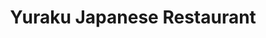 ---
layout: place
title: "Yuraku Japanese Restaurant"
permalink: /virginia/arlington/yuraku-japanese-restaurant.html
stateAbbr: VA
stateName: Virginia
cityName: Arlington
place_id: ChIJ8dag0XG3t4kRBIianbwn-3Q
photos:
  - name: >-
      places/ChIJ8dag0XG3t4kRBIianbwn-3Q/photos/AeeoHcJopoAxLkxfmxOJGfWPB0k_9h7HQfMwdAyL27LrlOHUSVy7lbiw_BBWovvBKltyeBXSUQeydIXb5ZxAf16w9yQsQ0xgLme8fnmGff7q9XiBWSebHGfYdRM1sdHZH357ui_LAXRW5swcSyaswy1RYAOZsbHBm4XqYgEqKWO09J2tWj7ujSCITyFvmByud40P1OROiDGSG3RHse2sfJnWvJId24RSs-SjFI5WUREjPIkYCAIN-QZ_9xfqeFGVE9KA3FcsBXNN1T6MzQIYcoVdJfH53O6u7UN1s6Nfu8rmetdDJg
    widthPx: 4032
    heightPx: 3024
    authorAttributions:
      - displayName: Yuraku Japanese Restaurant
        uri: https://maps.google.com/maps/contrib/116277552275235452730
        photoUri: >-
          https://lh3.googleusercontent.com/a-/ALV-UjUN04gITUCIBRch0IP1KgjUC3Mu-wXItBbNjzLaAiVixdjCjQM=s100-p-k-no-mo
    flagContentUri: >-
      https://www.google.com/local/imagery/report/?cb_client=maps_api_places.places_api&image_key=!1e10!2sAF1QipP9w0tAW7e8taLakeZrotVs6c0vL-JwHLKM2y1D&hl=en-US
    googleMapsUri: >-
      https://www.google.com/maps/place//data=!3m4!1e2!3m2!1sAF1QipP9w0tAW7e8taLakeZrotVs6c0vL-JwHLKM2y1D!2e10!4m2!3m1!1s0x89b7b771d1a0d6f1:0x74fb27bc9d9a8804
  - name: >-
      places/ChIJ8dag0XG3t4kRBIianbwn-3Q/photos/AeeoHcLkLsFDWiYt6RTgvJQ7eF8_VUVZr5yE-5TXMIjpyRglRZW2LxZSGqDQGrA7Dm-bUbrz8zoFBiChLtdGJ7kytBXQp66laFpEjnogr9WCu_w2ju5kxnnL6ZsoG83xHspRWXzPbdfp2QvE-TiG6zPUeQIaYapFmlb1trB6jUdPY_96cOB2sNJIIVzEiaxqSROAtsMUhF9MxVQeGzw3ljdpIJsc2g5mL8k_6RK56lnFGWPu8tAVX7NHncRhxiWKdDOFUdUfjuzVCQA6VzlYm6lTgjAbbhai4mOoE5Al5nXwGDFx3w
    widthPx: 1440
    heightPx: 1081
    authorAttributions:
      - displayName: Yuraku Japanese Restaurant
        uri: https://maps.google.com/maps/contrib/116277552275235452730
        photoUri: >-
          https://lh3.googleusercontent.com/a-/ALV-UjUN04gITUCIBRch0IP1KgjUC3Mu-wXItBbNjzLaAiVixdjCjQM=s100-p-k-no-mo
    flagContentUri: >-
      https://www.google.com/local/imagery/report/?cb_client=maps_api_places.places_api&image_key=!1e10!2sAF1QipN9-AMBL-MyDFPfpPGfoGbpHMcJyDFIghFTk9h-&hl=en-US
    googleMapsUri: >-
      https://www.google.com/maps/place//data=!3m4!1e2!3m2!1sAF1QipN9-AMBL-MyDFPfpPGfoGbpHMcJyDFIghFTk9h-!2e10!4m2!3m1!1s0x89b7b771d1a0d6f1:0x74fb27bc9d9a8804
  - name: >-
      places/ChIJ8dag0XG3t4kRBIianbwn-3Q/photos/AeeoHcJxNZOTD4h2VroO9omdQ0ixiezwxuR73IOBm1c9eJyQ7UDZqRQ99ABrcsKdFU48NvFVLBx908IFusrpIyCnVSvxGGxHUaiwnnOnve9hbTL96frToMBwnZsMRDu9JNkKCntUxVL4fowJLT2bzXjj0FYtytU96fAZKr0QptfWXU89so5bdemoIid8XYc3epG9j_rmrMycXxajB7CrTtVtqSSgl2TWpsOGQkq5nG4CeH6-slqXOiyWUs0HhN8iEswHDHtJN1gAr1M8mPOgabTRQ8tdIoM-BBOW3_A8E7NTUkQPJQ
    widthPx: 1200
    heightPx: 1200
    authorAttributions:
      - displayName: Yuraku Japanese Restaurant
        uri: https://maps.google.com/maps/contrib/116277552275235452730
        photoUri: >-
          https://lh3.googleusercontent.com/a-/ALV-UjUN04gITUCIBRch0IP1KgjUC3Mu-wXItBbNjzLaAiVixdjCjQM=s100-p-k-no-mo
    flagContentUri: >-
      https://www.google.com/local/imagery/report/?cb_client=maps_api_places.places_api&image_key=!1e10!2sAF1QipPnSclHhUHOyvaIWzhkswGoiS0l9q_UlMVbn3Md&hl=en-US
    googleMapsUri: >-
      https://www.google.com/maps/place//data=!3m4!1e2!3m2!1sAF1QipPnSclHhUHOyvaIWzhkswGoiS0l9q_UlMVbn3Md!2e10!4m2!3m1!1s0x89b7b771d1a0d6f1:0x74fb27bc9d9a8804
  - name: >-
      places/ChIJ8dag0XG3t4kRBIianbwn-3Q/photos/AeeoHcJ07CECwYdYwrEX96OUciXz4H4aD4lYfAYZInlmG_fxR1AS3z5qEAtu4gJXvvJlrw7cQWAIiZcGcyZ2KSedlLAYx-U-IAovAT17PYrJbmHlkXkxppCihXeMmKBQYgmgAiL1iC8JP8STAcxdDBEVIo_yrrqUGCJpD2PTvZcCJDAZ1CaCAEWKJWs34PKodjTM4XSGolpzUXPpPkUF9fd7i6Bifo3ZYVtV58OC4PIV_wtMg0YRXsgodchRP_o4BreIcETR18OoW6hZ4QXNvclQWpypMK4CVyjYLP4UE6DvbrmLvyoEcVtXMFy_izNp8GnOwQ7PEiggeRvHWGtqSXxDHFrTXA4iFrGNOgLlaajXrATIAnS5XubvNGu1ppYH5ltVdQCyirCGcyqOm2D5FqXtBwNzoqSeCokwyDTroYO59JGRHA
    widthPx: 1600
    heightPx: 900
    authorAttributions:
      - displayName: Andrea Caruso
        uri: https://maps.google.com/maps/contrib/103428787808835823312
        photoUri: >-
          https://lh3.googleusercontent.com/a-/ALV-UjU6Sl9o3CUScEdi8k2UwhwH20rvNvrta1cqkyXd3BcE8PJ-X0UYng=s100-p-k-no-mo
    flagContentUri: >-
      https://www.google.com/local/imagery/report/?cb_client=maps_api_places.places_api&image_key=!1e10!2sCIHM0ogKEICAgICv19KaYw&hl=en-US
    googleMapsUri: >-
      https://www.google.com/maps/place//data=!3m4!1e2!3m2!1sCIHM0ogKEICAgICv19KaYw!2e10!4m2!3m1!1s0x89b7b771d1a0d6f1:0x74fb27bc9d9a8804
  - name: >-
      places/ChIJ8dag0XG3t4kRBIianbwn-3Q/photos/AeeoHcKKZrBR7rqOHqrGMFUZqE6kWY1AVXkj9V3gygPdcJQOXu7IibdKdbFzqdH-sKX1Xq056ty7wtQxuVjyuEuACWja4bMr2DjY3OgUKyxQCEHRKwsSQV_tS1_YFhvcWmkEIo_jLicYPAjSo__Y5JSELATZyzaDMFzb1Jq6adZK3b0FJsM_0ammti97BS7FZaUPYGadXQjiYrOkDLmdOpFBzrziafNi96ysMgra7teZuhOtPdRWHdX2Ljq3OyJVfNvQFLilzGz0m65sEeufiPYiTMahWUcXWIxtrcH3qGxJfGawnw
    widthPx: 1440
    heightPx: 1080
    authorAttributions:
      - displayName: Yuraku Japanese Restaurant
        uri: https://maps.google.com/maps/contrib/116277552275235452730
        photoUri: >-
          https://lh3.googleusercontent.com/a-/ALV-UjUN04gITUCIBRch0IP1KgjUC3Mu-wXItBbNjzLaAiVixdjCjQM=s100-p-k-no-mo
    flagContentUri: >-
      https://www.google.com/local/imagery/report/?cb_client=maps_api_places.places_api&image_key=!1e10!2sAF1QipP00NV4IsWAtj-dW4979tESBRCg7Ft8rgp32YQP&hl=en-US
    googleMapsUri: >-
      https://www.google.com/maps/place//data=!3m4!1e2!3m2!1sAF1QipP00NV4IsWAtj-dW4979tESBRCg7Ft8rgp32YQP!2e10!4m2!3m1!1s0x89b7b771d1a0d6f1:0x74fb27bc9d9a8804
  - name: >-
      places/ChIJ8dag0XG3t4kRBIianbwn-3Q/photos/AeeoHcJBLfG-xw-t1p_nXLfowCiYsjABW3zquXxK4JdzrxbOYRX_SvbmgalCKpUyD9rtxIpH-J9fXKHb49wqE0hPfG7nmzWPS_XHuu9sqJKXSg6u2wtdQuHKzPVsnSzcl0N95btJch3lOiHJ8fGbiWavo7xwM2PohgAEX9-f5QTvQA01aHO7Iz3ShGbgjqdAoFX5dbzHpGnCtTw_bhUH2UR1nvEa6-rXjCX6rcMrZQWg5DJGlf6fwLXw9p8548yaiTbuKPgBsHxZGSMpccfnSkTtEwi0-PHhqu2hnusdTOfDkdyCsElCx-Doqpe3Bfg7-gcz3SE8g94xn5ri5owJzeod1eFp65k8dPf59SD3KQir-d6osrLBSseR_poNx6iVofH1LYRtaHXwiMWQNKdrjUvv_38cmx1jsZxu_LMkK4v5gqR9RDqd
    widthPx: 3024
    heightPx: 4032
    authorAttributions:
      - displayName: Caitlin Jones
        uri: https://maps.google.com/maps/contrib/115471905513686360467
        photoUri: >-
          https://lh3.googleusercontent.com/a/ACg8ocKLieALiMTuo8voRk0D8FHvAIyJzTNGVeXcutiwIvrwUfXG_Q=s100-p-k-no-mo
    flagContentUri: >-
      https://www.google.com/local/imagery/report/?cb_client=maps_api_places.places_api&image_key=!1e10!2sCIHM0ogKEICAgICN-JyX3QE&hl=en-US
    googleMapsUri: >-
      https://www.google.com/maps/place//data=!3m4!1e2!3m2!1sCIHM0ogKEICAgICN-JyX3QE!2e10!4m2!3m1!1s0x89b7b771d1a0d6f1:0x74fb27bc9d9a8804
  - name: >-
      places/ChIJ8dag0XG3t4kRBIianbwn-3Q/photos/AeeoHcJ3_7p0M4rAzGPW-6Fl4arFiEkAT1R_SBuXOJlCxcymazMFr0n949QaNRDmdaIoWuz-j2-cGK5mWFHx3gnB2HgldvSkVDOXVZnJAMWr_ve9gejRUphHnxz-XSCO4Q-SyxlvYQnMiBHyVwhA40YX7xCWaZs-RAhsWA2XzywjGcrVrfBJCxsqzGynWpiXgVSy4nd03s-ZWnKQL71TvPXM9IbuBwuGkjlPg34b0z_2tsVSb80hSZw1y1ouwRBd3rWy2BYWeFFmqdF79t8WrQ2kKWh54VkcCdNlFr5mnXbmqFehRg
    widthPx: 1440
    heightPx: 1080
    authorAttributions:
      - displayName: Yuraku Japanese Restaurant
        uri: https://maps.google.com/maps/contrib/116277552275235452730
        photoUri: >-
          https://lh3.googleusercontent.com/a-/ALV-UjUN04gITUCIBRch0IP1KgjUC3Mu-wXItBbNjzLaAiVixdjCjQM=s100-p-k-no-mo
    flagContentUri: >-
      https://www.google.com/local/imagery/report/?cb_client=maps_api_places.places_api&image_key=!1e10!2sAF1QipN31PigM6JifjGG_7MFd3o93436_xJK2KC9yoEF&hl=en-US
    googleMapsUri: >-
      https://www.google.com/maps/place//data=!3m4!1e2!3m2!1sAF1QipN31PigM6JifjGG_7MFd3o93436_xJK2KC9yoEF!2e10!4m2!3m1!1s0x89b7b771d1a0d6f1:0x74fb27bc9d9a8804
  - name: >-
      places/ChIJ8dag0XG3t4kRBIianbwn-3Q/photos/AeeoHcJcA7HJmAIBrczqKkkS-vbvy45AnZF6mn-QcT7fws0S6ax7wMAwjC4h1YKAIsVBzXMURrA-VyPJdw_ML8gof8djEmEaYYd1pdyVLUZKlZy4RqSZ1W8kllElrHu6AGysEg_Qb65fqkQp7Lbmxa15srzxxHvNONUR_TV0xeRM9Rrfb5PhvWvSWyQVGfzulXhX5CT8aHCBDrp2D3at4ApV_7ouEHNyW0OF5-azV4fTa5KEbWr26BQfll3QLWkn123LLRbeXDEUXo-Q0r93d8OGO54E6bp3jyT5dyaa-b54ImB_GA
    widthPx: 1440
    heightPx: 1081
    authorAttributions:
      - displayName: Yuraku Japanese Restaurant
        uri: https://maps.google.com/maps/contrib/116277552275235452730
        photoUri: >-
          https://lh3.googleusercontent.com/a-/ALV-UjUN04gITUCIBRch0IP1KgjUC3Mu-wXItBbNjzLaAiVixdjCjQM=s100-p-k-no-mo
    flagContentUri: >-
      https://www.google.com/local/imagery/report/?cb_client=maps_api_places.places_api&image_key=!1e10!2sAF1QipMsHD5JQAgF1AewizqRTuJwRMIybuIJrHe_lLD3&hl=en-US
    googleMapsUri: >-
      https://www.google.com/maps/place//data=!3m4!1e2!3m2!1sAF1QipMsHD5JQAgF1AewizqRTuJwRMIybuIJrHe_lLD3!2e10!4m2!3m1!1s0x89b7b771d1a0d6f1:0x74fb27bc9d9a8804
  - name: >-
      places/ChIJ8dag0XG3t4kRBIianbwn-3Q/photos/AeeoHcJxgRjd3Py7e5gRIDDH3SkoYNkcJb48LxaJAqRMk5ZlZj2tud1JafAD70oYEcNi6SIFRTmDmqjFugfI1xvgvhSgdpn4g39pJh-GmpxEpVtgCbnYeaL5UQP1ddmBf-QD_MZZILvfV7xtrtu4kW0Hqk9tbLzY3kMO_nIfut_xYl2LSzh1goo-8i4YPWK7bI0MVdyMHTqefFjgJaa86ojc0GFqTrslqJo2dM2hbv2un6g1yFDquRWyAI0mCpCT9MhUgPus8Tok-a0xM3ospIMkruTlnvUW-1jxGkjdffWPnBhyag
    widthPx: 1440
    heightPx: 1080
    authorAttributions:
      - displayName: Yuraku Japanese Restaurant
        uri: https://maps.google.com/maps/contrib/116277552275235452730
        photoUri: >-
          https://lh3.googleusercontent.com/a-/ALV-UjUN04gITUCIBRch0IP1KgjUC3Mu-wXItBbNjzLaAiVixdjCjQM=s100-p-k-no-mo
    flagContentUri: >-
      https://www.google.com/local/imagery/report/?cb_client=maps_api_places.places_api&image_key=!1e10!2sAF1QipMiPSxjutsWy2yLYD-YB-xEiEgzsyIbdPbexxEZ&hl=en-US
    googleMapsUri: >-
      https://www.google.com/maps/place//data=!3m4!1e2!3m2!1sAF1QipMiPSxjutsWy2yLYD-YB-xEiEgzsyIbdPbexxEZ!2e10!4m2!3m1!1s0x89b7b771d1a0d6f1:0x74fb27bc9d9a8804
  - name: >-
      places/ChIJ8dag0XG3t4kRBIianbwn-3Q/photos/AeeoHcKpoUb4_HJOAaAwqUiwZpw2VhDl453JApJrsNhdnvCbRBmqlol1cng4UR0UFV6BrqmrIPHyHtGQZAT53CI_PBuj_H0b2hoRS-l6yQDIpVEasUHppLcsEsgf_Hob8J77bAzW1Gny513pnX3L9z8Mt72QrmC8-Czc6B9NrcXSBwQDrVQWoxKq9uVySQR1jw-jwck7TbXLyjexgQJMi50NxpUb2YgK_VCiMjqPSupXfTreqNPQDALJbvxPSTQr3e3zNmk3ewX0jgTbyGvbaHOLDVRHMss_248_6bDR0k4MY_5UZg
    widthPx: 1194
    heightPx: 980
    authorAttributions:
      - displayName: Yuraku Japanese Restaurant
        uri: https://maps.google.com/maps/contrib/116277552275235452730
        photoUri: >-
          https://lh3.googleusercontent.com/a-/ALV-UjUN04gITUCIBRch0IP1KgjUC3Mu-wXItBbNjzLaAiVixdjCjQM=s100-p-k-no-mo
    flagContentUri: >-
      https://www.google.com/local/imagery/report/?cb_client=maps_api_places.places_api&image_key=!1e10!2sAF1QipPNXuJxuuOrCScM93ks0kpILMtc9IgOl6UX2BT3&hl=en-US
    googleMapsUri: >-
      https://www.google.com/maps/place//data=!3m4!1e2!3m2!1sAF1QipPNXuJxuuOrCScM93ks0kpILMtc9IgOl6UX2BT3!2e10!4m2!3m1!1s0x89b7b771d1a0d6f1:0x74fb27bc9d9a8804
address: 1850 Fort Myer Dr, Arlington, VA 22209, USA
street: 1850 Fort Myer Dr
city: Arlington
state: VA
zip: '22209'
country: USA
neighborhood: North Rosslyn
latitude: '38.896962'
longitude: '-77.073006'
accessibility_options:
  wheelchairAccessibleParking: true
  wheelchairAccessibleEntrance: true
  wheelchairAccessibleRestroom: true
  wheelchairAccessibleSeating: true
business_status: OPERATIONAL
name: Yuraku Japanese Restaurant
google_maps_links:
  directionsUri: >-
    https://www.google.com/maps/dir//''/data=!4m7!4m6!1m1!4e2!1m2!1m1!1s0x89b7b771d1a0d6f1:0x74fb27bc9d9a8804!3e0
  placeUri: https://maps.google.com/?cid=8429374818605500420
  writeAReviewUri: >-
    https://www.google.com/maps/place//data=!4m3!3m2!1s0x89b7b771d1a0d6f1:0x74fb27bc9d9a8804!12e1
  reviewsUri: >-
    https://www.google.com/maps/place//data=!4m4!3m3!1s0x89b7b771d1a0d6f1:0x74fb27bc9d9a8804!9m1!1b1
  photosUri: >-
    https://www.google.com/maps/place//data=!4m3!3m2!1s0x89b7b771d1a0d6f1:0x74fb27bc9d9a8804!10e5
primary_type: Japanese Restaurant
opening_hours:
  regular: null
  current: null
secondary_opening_hours:
  regular:
    weekdayDescriptions: null
    type: null
  current:
    weekdayDescriptions: null
    type: null
phone: (703) 483-2624
price_level: PRICE_LEVEL_MODERATE
price_range: $30 &ndash; $50
rating: '4.5'
rating_count: 192
website: http://www.yurakusushiarlington.com/
description: null
reviews:
  - name: >-
      places/ChIJ8dag0XG3t4kRBIianbwn-3Q/reviews/ChZDSUhNMG9nS0VJQ0FnSURfZzU2QUlREAE
    relativePublishTimeDescription: 2 months ago
    rating: 5
    text:
      text: >-
        After dining at Yuraku a dozen times over the past half year, I can say
        that every experience has been consistently top-notch. The karaage
        chicken appetizer is amazingly crispy and the slices in the chirashi are
        both generous and deliciously fresh.


        I've brought business partners and loved ones here on multiple occasions
        and every visit has been a delectable delight.
      languageCode: en
    originalText:
      text: >-
        After dining at Yuraku a dozen times over the past half year, I can say
        that every experience has been consistently top-notch. The karaage
        chicken appetizer is amazingly crispy and the slices in the chirashi are
        both generous and deliciously fresh.


        I've brought business partners and loved ones here on multiple occasions
        and every visit has been a delectable delight.
      languageCode: en
    authorAttribution:
      displayName: Andrew (Suggy)
      uri: https://www.google.com/maps/contrib/117748655821517637867/reviews
      photoUri: >-
        https://lh3.googleusercontent.com/a-/ALV-UjVkJyxr-HsSV3_mPeKaXGK6BKyvIXqZmZ8PIG0wDcnwid7unWP1qw=s128-c0x00000000-cc-rp-mo
    publishTime: '2025-01-27T02:43:16.958105Z'
    flagContentUri: >-
      https://www.google.com/local/review/rap/report?postId=ChZDSUhNMG9nS0VJQ0FnSURfZzU2QUlREAE&d=17924085&t=1
    googleMapsUri: >-
      https://www.google.com/maps/reviews/data=!4m6!14m5!1m4!2m3!1sChZDSUhNMG9nS0VJQ0FnSURfZzU2QUlREAE!2m1!1s0x89b7b771d1a0d6f1:0x74fb27bc9d9a8804
  - name: >-
      places/ChIJ8dag0XG3t4kRBIianbwn-3Q/reviews/ChdDSUhNMG9nS0VJQ0FnTURROVl1UWlBRRAB
    relativePublishTimeDescription: a month ago
    rating: 4
    text:
      text: >-
        Incredible Sushi restaurant.  Staff were very friendly and attentive. 
        Plenty of tables in a cozy environment with great natural lighting. 
        Probably the best Philadelphia Roll I've ever enjoyed and the Saba Sushi
        was fantastic.
      languageCode: en
    originalText:
      text: >-
        Incredible Sushi restaurant.  Staff were very friendly and attentive. 
        Plenty of tables in a cozy environment with great natural lighting. 
        Probably the best Philadelphia Roll I've ever enjoyed and the Saba Sushi
        was fantastic.
      languageCode: en
    authorAttribution:
      displayName: Willie Hicks
      uri: https://www.google.com/maps/contrib/112781098269430595171/reviews
      photoUri: >-
        https://lh3.googleusercontent.com/a-/ALV-UjUKm71KihwDjWdLz75LQPf47sr01ZxN5rRWr8f5_WpDjE-l2q19yg=s128-c0x00000000-cc-rp-mo-ba5
    publishTime: '2025-03-12T22:20:51.138761Z'
    flagContentUri: >-
      https://www.google.com/local/review/rap/report?postId=ChdDSUhNMG9nS0VJQ0FnTURROVl1UWlBRRAB&d=17924085&t=1
    googleMapsUri: >-
      https://www.google.com/maps/reviews/data=!4m6!14m5!1m4!2m3!1sChdDSUhNMG9nS0VJQ0FnTURROVl1UWlBRRAB!2m1!1s0x89b7b771d1a0d6f1:0x74fb27bc9d9a8804
  - name: >-
      places/ChIJ8dag0XG3t4kRBIianbwn-3Q/reviews/ChdDSUhNMG9nS0VJQ0FnSURmamNhemx3RRAB
    relativePublishTimeDescription: 3 months ago
    rating: 5
    text:
      text: >-
        The portions are huuuge! The mushroom soup is savory and salty; very
        delicious. The miso is great, too (hot, salty, savory, comforting). It
        is in a lovely contrast to the salad they also serve (it’s gingery,
        peanut-y, cold, crunchy, refreshing).


        The udon vegetable dish had amazing noodles and a yummy sauce, but some
        veggies were under/overcooked or bitter. Not the yummiest! Some were
        already cooled with the rest of the dish remaining quite hot. But it was
        okay because the truly enormous serving size made it very cost effective
        and the noodles/sauce were redeeming.


        Dessert was soooo good and the portion again was crazy big! Gigantic
        servings here, y’all. Like easily one entree could feed 2 (certainly).
        Some could probably split it between 3 people. The raspberry whip cream
        was special.


        It was really fun and scrumptious. I’m not usually big on fried things,
        but the fried ice cream was so good. The outside was crunchy, but some
        parts were soggy from the chocolate sauce (which personally I like!!)
        and the ice cream was good.


        Our waitress was lovely! She said I looked like Luna from Harry Potter
        🥰 She was very attentive and kind. Bubbly and easy to like. Great
        service!
      languageCode: en
    originalText:
      text: >-
        The portions are huuuge! The mushroom soup is savory and salty; very
        delicious. The miso is great, too (hot, salty, savory, comforting). It
        is in a lovely contrast to the salad they also serve (it’s gingery,
        peanut-y, cold, crunchy, refreshing).


        The udon vegetable dish had amazing noodles and a yummy sauce, but some
        veggies were under/overcooked or bitter. Not the yummiest! Some were
        already cooled with the rest of the dish remaining quite hot. But it was
        okay because the truly enormous serving size made it very cost effective
        and the noodles/sauce were redeeming.


        Dessert was soooo good and the portion again was crazy big! Gigantic
        servings here, y’all. Like easily one entree could feed 2 (certainly).
        Some could probably split it between 3 people. The raspberry whip cream
        was special.


        It was really fun and scrumptious. I’m not usually big on fried things,
        but the fried ice cream was so good. The outside was crunchy, but some
        parts were soggy from the chocolate sauce (which personally I like!!)
        and the ice cream was good.


        Our waitress was lovely! She said I looked like Luna from Harry Potter
        🥰 She was very attentive and kind. Bubbly and easy to like. Great
        service!
      languageCode: en
    authorAttribution:
      displayName: Octavia
      uri: https://www.google.com/maps/contrib/115943815165578900668/reviews
      photoUri: >-
        https://lh3.googleusercontent.com/a/ACg8ocLJW6lqYPMbrSJiRr-InZd1qjvq38yf9lDB0ZV2ZJzaorVLXg=s128-c0x00000000-cc-rp-mo-ba3
    publishTime: '2025-01-09T03:47:49.042110Z'
    flagContentUri: >-
      https://www.google.com/local/review/rap/report?postId=ChdDSUhNMG9nS0VJQ0FnSURmamNhemx3RRAB&d=17924085&t=1
    googleMapsUri: >-
      https://www.google.com/maps/reviews/data=!4m6!14m5!1m4!2m3!1sChdDSUhNMG9nS0VJQ0FnSURmamNhemx3RRAB!2m1!1s0x89b7b771d1a0d6f1:0x74fb27bc9d9a8804
  - name: >-
      places/ChIJ8dag0XG3t4kRBIianbwn-3Q/reviews/ChdDSUhNMG9nS0VJQ0FnSURQdnY3QW1BRRAB
    relativePublishTimeDescription: 4 months ago
    rating: 5
    text:
      text: >-
        Our go to place for sushi in DC/DMV, if only I could give more stars. My
        wife and I have been here no less than 10 times in the last year, and
        have always been met with excellent food and outstanding service. My
        wife doesn’t eat much, so we usually like to order a few nigiris and
        share the omakase. The head chef is amazing in that he’ll split each
        sashimi/sushi serving in the omakase course in half so we can share it
        equally. They can also adjust the fishes served if you have any
        allergies or dietary restrictions. Our favorites here are the Japanese
        uni, scallop and madai. The ootoro and chuutoro are also exquisite and
        they make temakis with these cuts and a special poke sauce that are to
        die for.
      languageCode: en
    originalText:
      text: >-
        Our go to place for sushi in DC/DMV, if only I could give more stars. My
        wife and I have been here no less than 10 times in the last year, and
        have always been met with excellent food and outstanding service. My
        wife doesn’t eat much, so we usually like to order a few nigiris and
        share the omakase. The head chef is amazing in that he’ll split each
        sashimi/sushi serving in the omakase course in half so we can share it
        equally. They can also adjust the fishes served if you have any
        allergies or dietary restrictions. Our favorites here are the Japanese
        uni, scallop and madai. The ootoro and chuutoro are also exquisite and
        they make temakis with these cuts and a special poke sauce that are to
        die for.
      languageCode: en
    authorAttribution:
      displayName: Phuong Tran
      uri: https://www.google.com/maps/contrib/102809699927896150162/reviews
      photoUri: >-
        https://lh3.googleusercontent.com/a/ACg8ocLEeCLiTQbojDkUxen7OnWlEMuedwBU6ZMJVCKCMCIllAAHiA=s128-c0x00000000-cc-rp-mo-ba2
    publishTime: '2024-12-06T17:00:28.043370Z'
    flagContentUri: >-
      https://www.google.com/local/review/rap/report?postId=ChdDSUhNMG9nS0VJQ0FnSURQdnY3QW1BRRAB&d=17924085&t=1
    googleMapsUri: >-
      https://www.google.com/maps/reviews/data=!4m6!14m5!1m4!2m3!1sChdDSUhNMG9nS0VJQ0FnSURQdnY3QW1BRRAB!2m1!1s0x89b7b771d1a0d6f1:0x74fb27bc9d9a8804
  - name: >-
      places/ChIJ8dag0XG3t4kRBIianbwn-3Q/reviews/ChZDSUhNMG9nS0VJQ0FnSUN2MTlLYVF3EAE
    relativePublishTimeDescription: 3 months ago
    rating: 4
    text:
      text: >-
        Good sushi option for the neighborhood. Plenty of seating options.


        Good quality fish and comes in a boat! Enjoyed the spicy Yellowtail,
        tuna avocado, hot fuzz, what a match, and sashimi salmon toro.

        Must have : Tuna nachos are amazing!

        Can skip - Gyoza: good but overly deep fried
      languageCode: en
    originalText:
      text: >-
        Good sushi option for the neighborhood. Plenty of seating options.


        Good quality fish and comes in a boat! Enjoyed the spicy Yellowtail,
        tuna avocado, hot fuzz, what a match, and sashimi salmon toro.

        Must have : Tuna nachos are amazing!

        Can skip - Gyoza: good but overly deep fried
      languageCode: en
    authorAttribution:
      displayName: Andrea Caruso
      uri: https://www.google.com/maps/contrib/103428787808835823312/reviews
      photoUri: >-
        https://lh3.googleusercontent.com/a-/ALV-UjU6Sl9o3CUScEdi8k2UwhwH20rvNvrta1cqkyXd3BcE8PJ-X0UYng=s128-c0x00000000-cc-rp-mo-ba6
    publishTime: '2024-12-15T15:28:26.503865Z'
    flagContentUri: >-
      https://www.google.com/local/review/rap/report?postId=ChZDSUhNMG9nS0VJQ0FnSUN2MTlLYVF3EAE&d=17924085&t=1
    googleMapsUri: >-
      https://www.google.com/maps/reviews/data=!4m6!14m5!1m4!2m3!1sChZDSUhNMG9nS0VJQ0FnSUN2MTlLYVF3EAE!2m1!1s0x89b7b771d1a0d6f1:0x74fb27bc9d9a8804
parking_options:
  valetParking: false
payment_options:
  acceptsCreditCards: true
  acceptsDebitCards: true
  acceptsCashOnly: false
  acceptsNfc: true
allow_dogs: null
curbside_pickup: null
delivery: true
dine_in: true
good_for_children: true
good_for_groups: true
good_for_sports: false
live_music: false
menu_for_children: false
outdoor_seating: true
reservable: true
restroom: true
serves_beer: true
serves_breakfast: null
serves_brunch: null
serves_cocktails: true
serves_coffee: null
serves_dinner: true
serves_dessert: true
serves_lunch: true
serves_vegetarian_food: null
serves_wine: true
takeout: true

---